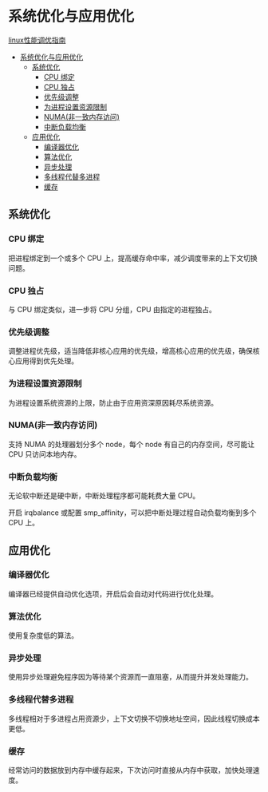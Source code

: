 
# 系统优化与应用优化

[linux性能调优指南](https://www.bookstack.cn/books/transoflptg)

- [系统优化与应用优化](#系统优化与应用优化)
  - [系统优化](#系统优化)
    - [CPU 绑定](#cpu-绑定)
    - [CPU 独占](#cpu-独占)
    - [优先级调整](#优先级调整)
    - [为进程设置资源限制](#为进程设置资源限制)
    - [NUMA(非一致内存访问)](#numa非一致内存访问)
    - [中断负载均衡](#中断负载均衡)
  - [应用优化](#应用优化)
    - [编译器优化](#编译器优化)
    - [算法优化](#算法优化)
    - [异步处理](#异步处理)
    - [多线程代替多进程](#多线程代替多进程)
    - [缓存](#缓存)

## 系统优化

### CPU 绑定

把进程绑定到一个或多个 CPU 上，提高缓存命中率，减少调度带来的上下文切换问题。

### CPU 独占

与 CPU 绑定类似，进一步将 CPU 分组，CPU 由指定的进程独占。

### 优先级调整

调整进程优先级，适当降低非核心应用的优先级，增高核心应用的优先级，确保核心应用得到优先处理。

### 为进程设置资源限制

为进程设置系统资源的上限，防止由于应用资深原因耗尽系统资源。

### NUMA(非一致内存访问)

支持 NUMA 的处理器划分多个 node，每个 node 有自己的内存空间，尽可能让 CPU 只访问本地内存。

### 中断负载均衡

无论软中断还是硬中断，中断处理程序都可能耗费大量 CPU。

开启 irqbalance 或配置 smp_affinity，可以把中断处理过程自动负载均衡到多个 CPU 上。

## 应用优化

### 编译器优化

编译器已经提供自动优化选项，开启后会自动对代码进行优化处理。

### 算法优化

使用复杂度低的算法。

### 异步处理

使用异步处理避免程序因为等待某个资源而一直阻塞，从而提升并发处理能力。

### 多线程代替多进程

多线程相对于多进程占用资源少，上下文切换不切换地址空间，因此线程切换成本更低。

### 缓存

经常访问的数据放到内存中缓存起来，下次访问时直接从内存中获取，加快处理速度。
